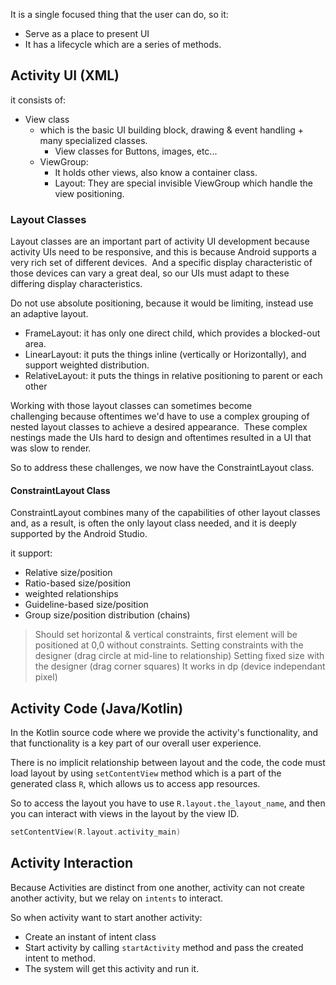 It is a single focused thing that the user can do, so it:
- Serve as a place to present UI
- It has a lifecycle which are a series of methods.

## Activity UI (XML)
it consists of:
- View class 
	- which is the basic UI building block, drawing & event handling + many specialized classes.
		- View classes for Buttons, images, etc...
	- ViewGroup:
		- It holds other views, also know a container class.
		- Layout: They are special invisible ViewGroup which handle the view positioning.

### Layout Classes
Layout classes are an important part of activity UI development because activity UIs need to be responsive, and this is because Android supports a very rich set of different devices. 
And a specific display characteristic of those devices can vary a great deal, so our UIs must adapt to these differing display characteristics.

Do not use absolute positioning, because it would be limiting, instead use an adaptive layout.
- FrameLayout: it has only one direct child, which provides a blocked-out area.
- LinearLayout: it puts the things inline (vertically or Horizontally), and support weighted distribution.
- RelativeLayout: it puts the things in relative positioning to parent or each other

Working with those layout classes can sometimes become challenging because oftentimes we'd have to use a complex grouping of nested layout classes to achieve a desired appearance. 
These complex nestings made the UIs hard to design and oftentimes resulted in a UI that was slow to render.

So to address these challenges, we now have the ConstraintLayout class.

#### ConstraintLayout Class
ConstraintLayout combines many of the capabilities of other layout classes and, as a result, is often the only layout class needed, and it is deeply supported by the Android Studio.

it support:
- Relative size/position
- Ratio-based size/position
- weighted relationships
- Guideline-based size/position
- Group size/position distribution (chains)

>Should set horizontal & vertical constraints, first element will be positioned at 0,0 without constraints.
>Setting constraints with the designer (drag circle at mid-line to relationship)
>Setting fixed size with the designer (drag corner squares)
>It works in dp (device independant pixel)

## Activity Code (Java/Kotlin)
In the Kotlin source code where we provide the activity's functionality, and that functionality is a key part of our overall user experience.

There is no implicit relationship between layout and the code, the code must load layout by using `setContentView` method which is a part of the generated class `R`, which allows us to access app resources.

So to access the layout you have to use `R.layout.the_layout_name`, and then you can interact with views in the layout by the view ID.

``` kotlin
setContentView(R.layout.activity_main)
```

## Activity Interaction
Because Activities are distinct from one another, activity can not create another activity, but we relay on `intents` to interact.

So when activity want to start another activity:
- Create an instant of intent class
- Start activity by calling `startActivity` method and pass the created intent to method.
- The system will get this activity and run it.